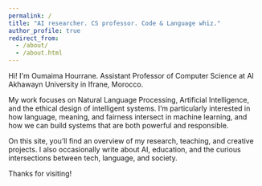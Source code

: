 ```yaml
---
permalink: /
title: "AI researcher. CS professor. Code & Language whiz."
author_profile: true
redirect_from: 
  - /about/
  - /about.html
---
```


Hi! I'm Oumaima Hourrane. Assistant Professor of Computer Science at Al Akhawayn University in Ifrane, Morocco.

My work focuses on Natural Language Processing, Artificial Intelligence, and the ethical design of intelligent systems. I’m particularly interested in how language, meaning, and fairness intersect in machine learning, and how we can build systems that are both powerful and responsible.

On this site, you’ll find an overview of my research, teaching, and creative projects. I also occasionally write about AI, education, and the curious intersections between tech, language, and society.

Thanks for visiting!
